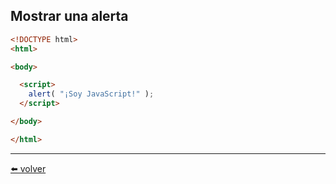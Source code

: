## Mostrar una alerta

````html
<!DOCTYPE html>
<html>

<body>

  <script>
    alert( "¡Soy JavaScript!" );
  </script>

</body>

</html>
````

---
[⬅️ volver](https://github.com/VictorHugoAguilar/javascript-interview-questions-explained/tree/main/theory/first-steps)
